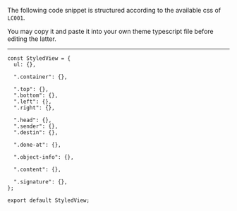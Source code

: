 The following code snippet is structured according to the available css of `LC001`.

You may copy it and paste it into your own theme typescript file before editing the latter.

---

```
const StyledView = {
  ul: {},

  ".container": {},

  ".top": {},
  ".bottom": {},
  ".left": {},
  ".right": {},

  ".head": {},
  ".sender": {},
  ".destin": {},

  ".done-at": {},

  ".object-info": {},

  ".content": {},

  ".signature": {},
};

export default StyledView;
```
